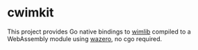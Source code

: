 # cwimkit

This project provides Go native bindings to [wimlib](https://wimlib.net/) compiled to a WebAssembly module using [wazero](https://wazero.io/), no cgo required.
